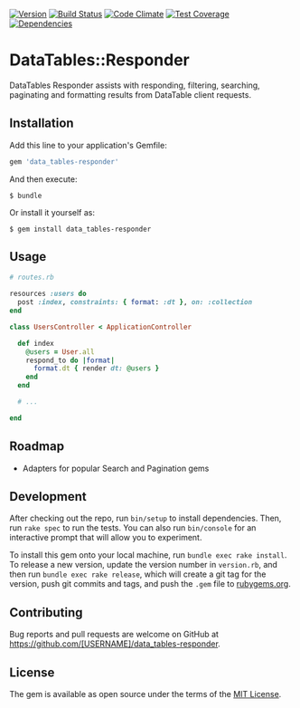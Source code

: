[![Version      ](https://img.shields.io/gem/v/data_tables-responder.svg?maxAge=2592000)](https://rubygems.org/gems/data_tables-responder)
[![Build Status ](https://travis-ci.org/TwilightCoders/data_tables-responder.svg)](https://travis-ci.org/TwilightCoders/data_tables-responder)
[![Code Climate ](https://api.codeclimate.com/v1/badges/5032242cc2798697105a/maintainability)](https://codeclimate.com/github/TwilightCoders/data_tables-responder/maintainability)
[![Test Coverage](https://codeclimate.com/github/TwilightCoders/data_tables-responder/badges/coverage.svg)](https://codeclimate.com/github/TwilightCoders/data_tables-responder/coverage)
[![Dependencies ](https://gemnasium.com/badges/github.com/TwilightCoders/data_tables-responder.svg)](https://gemnasium.com/github.com/TwilightCoders/data_tables-responder)

# DataTables::Responder

DataTables Responder assists with responding, filtering, searching, paginating and formatting results from DataTable client requests.

## Installation

Add this line to your application's Gemfile:

```ruby
gem 'data_tables-responder'
```

And then execute:

    $ bundle

Or install it yourself as:

    $ gem install data_tables-responder

## Usage

```ruby
# routes.rb

resources :users do
  post :index, constraints: { format: :dt }, on: :collection
end
```

```ruby
class UsersController < ApplicationController

  def index
    @users = User.all
    respond_to do |format|
      format.dt { render dt: @users }
    end
  end

  # ...

end
```

## Roadmap

 * Adapters for popular Search and Pagination gems

## Development

After checking out the repo, run `bin/setup` to install dependencies. Then, run `rake spec` to run the tests. You can also run `bin/console` for an interactive prompt that will allow you to experiment.

To install this gem onto your local machine, run `bundle exec rake install`. To release a new version, update the version number in `version.rb`, and then run `bundle exec rake release`, which will create a git tag for the version, push git commits and tags, and push the `.gem` file to [rubygems.org](https://rubygems.org).

## Contributing

Bug reports and pull requests are welcome on GitHub at https://github.com/[USERNAME]/data_tables-responder.


## License

The gem is available as open source under the terms of the [MIT License](http://opensource.org/licenses/MIT).

